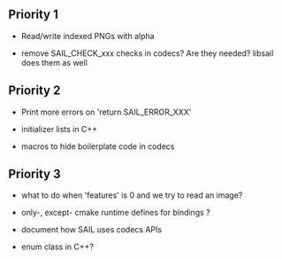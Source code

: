 ## Priority 1

- Read/write indexed PNGs with alpha

- remove SAIL_CHECK_xxx checks in codecs? Are they needed? libsail does them as well

## Priority 2

- Print more errors on 'return SAIL_ERROR_XXX'

- initializer lists in C++

- macros to hide boilerplate code in codecs

## Priority 3

- what to do when 'features' is 0 and we try to read an image?

- only-, except- cmake runtime defines for bindings ?

- document how SAIL uses codecs APIs

- enum class in C++?
